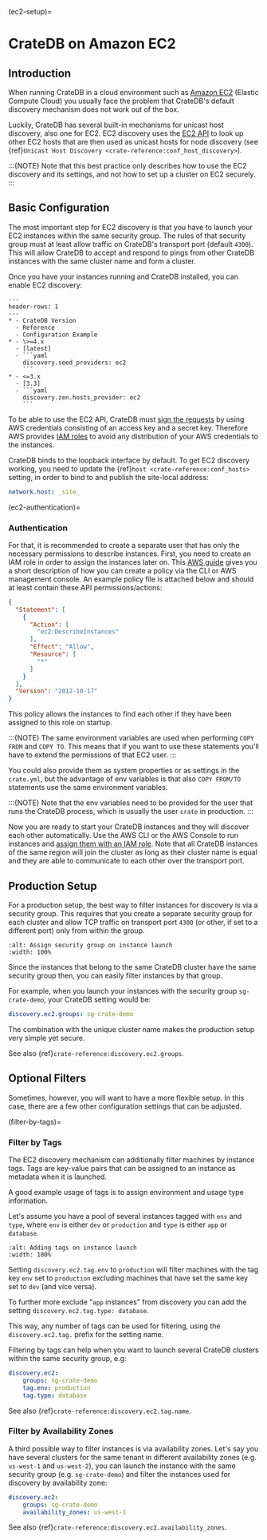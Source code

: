 (ec2-setup)=

# CrateDB on Amazon EC2

## Introduction

When running CrateDB in a cloud environment such as [Amazon EC2] (Elastic
Compute Cloud) you usually face the problem that CrateDB's default discovery
mechanism does not work out of the box.

Luckily, CrateDB has several built-in mechanisms for unicast host discovery,
also one for EC2. EC2 discovery uses the [EC2 API] to look up other EC2 hosts
that are then used as unicast hosts for node discovery (see
{ref}`Unicast Host Discovery <crate-reference:conf_host_discovery>`).

:::{NOTE}
Note that this best practice only describes how to use the EC2 discovery and
its settings, and not how to set up a cluster on EC2 securely.
:::

## Basic Configuration

The most important step for EC2 discovery is that you have to launch your EC2
instances within the same security group. The rules of that security group must
at least allow traffic on CrateDB's transport port (default `4300`). This
will allow CrateDB to accept and respond to pings from other CrateDB instances
with the same cluster name and form a cluster.

Once you have your instances running and CrateDB installed, you can enable EC2
discovery:

````{list-table}
---
header-rows: 1
---
* - CrateDB Version
  - Reference
  - Configuration Example
* - \>=4.x
  - [latest]
  - ```yaml
    discovery.seed_providers: ec2
    ```
* - <=3.x
  - [3.3]
  - ```yaml
    discovery.zen.hosts_provider: ec2
    ```
````

To be able to use the EC2 API, CrateDB must [sign the requests] by using
AWS credentials consisting of an access key and a secret key. Therefore
AWS provides [IAM roles] to avoid any distribution of your AWS credentials
to the instances.

CrateDB binds to the loopback interface by default. To get EC2 discovery
working, you need to update the {ref}`host <crate-reference:conf_hosts>`
setting, in order to bind to and publish the site-local address:

```yaml
network.host: _site_
```

(ec2-authentication)=

### Authentication

For that, it is recommended to create a separate user that has only the
necessary permissions to describe instances. First, you need to create an IAM
role in order to assign the instances later on. This [AWS guide] gives you a
short description of how you can create a policy via the CLI or AWS management
console. An example policy file is attached below and should at least contain
these API permissions/actions:

```json
{
  "Statement": [
    {
      "Action": [
        "ec2:DescribeInstances"
      ],
      "Effect": "Allow",
      "Resource": [
        "*"
      ]
    }
  ],
  "Version": "2012-10-17"
}
```

This policy allows the instances to find each other if they have been assigned
to this role on startup.

:::{NOTE}
The same environment variables are used when performing `COPY FROM` and
`COPY TO`. This means that if you want to use these statements you'll have
to extend the permissions of that EC2 user.
:::

You could also provide them as system properties or as settings in the
`crate.yml`, but the advantage of env variables is that also
`COPY FROM/TO` statements use the same environment variables.

:::{NOTE}
Note that the env variables need to be provided for the user that runs the
CrateDB process, which is usually the user `crate` in production.
:::

Now you are ready to start your CrateDB instances and they will discover each
other automatically. Use the AWS CLI or the AWS Console to run instances
and [assign them with an IAM role]. Note that all CrateDB instances of the same
region will join the cluster as long as their cluster name is equal and they are
able to communicate to each other over the transport port.

## Production Setup

For a production setup, the best way to filter instances for discovery is via
a security group. This requires that you create a separate security group for
each cluster and allow TCP traffic on transport port `4300` (or other, if set
to a different port) only from within the group.

```{image} /_assets/img/install/cloud/ec2-discovery-security-groups.png
:alt: Assign security group on instance launch
:width: 100%
```

Since the instances that belong to the same CrateDB cluster have the same
security group then, you can easily filter instances by that group.

For example, when you launch your instances with the security group
`sg-crate-demo`, your CrateDB setting would be:

```yaml
discovery.ec2.groups: sg-crate-demo
```

The combination with the unique cluster name makes the production setup very
simple yet secure.

See also {ref}`crate-reference:discovery.ec2.groups`.

## Optional Filters

Sometimes, however, you will want to have a more flexible setup. In this case,
there are a few other configuration settings that can be adjusted.

(filter-by-tags)=

### Filter by Tags

The EC2 discovery mechanism can additionally filter machines by instance tags.
Tags are key-value pairs that can be assigned to an instance as metadata when
it is launched.

A good example usage of tags is to assign environment and usage type
information.

Let's assume you have a pool of several instances tagged with `env` and
`type`, where `env` is either `dev` or `production` and `type` is
either `app` or `database`.

```{image} /_assets/img/install/cloud/ec2-discovery-tags.png
:alt: Adding tags on instance launch
:width: 100%
```

Setting `discovery.ec2.tag.env` to `production` will filter machines with
the tag key `env` set to `production` excluding machines that have set the
same key set to `dev` (and vice versa).

To further more exclude "`app` instances" from discovery you can add the
setting `discovery.ec2.tag.type: database`.

This way, any number of tags can be used for filtering, using the
`discovery.ec2.tag.` prefix for the setting name.

Filtering by tags can help when you want to launch several CrateDB clusters
within the same security group, e.g:

```yaml
discovery.ec2:
    groups: sg-crate-demo
    tag.env: production
    tag.type: database
```

See also {ref}`crate-reference:discovery.ec2.tag.name`.

### Filter by Availability Zones

A third possible way to filter instances is via availability zones. Let's say
you have several clusters for the same tenant in different availability zones
(e.g. `us-west-1` and `us-west-2`), you can launch the instance with the
same security group (e.g. `sg-crate-demo`) and filter the instances used for
discovery by availability zone:

```yaml
discovery.ec2:
    groups: sg-crate-demo
    availability_zones: us-west-1
```

See also {ref}`crate-reference:discovery.ec2.availability_zones`.

[3.3]: https://github.com/crate/crate/blob/3.3/blackbox/docs/config/cluster.rst#discovery
[amazon ec2]: https://aws.amazon.com/ec2/
[assign them with an iam role]: https://docs.aws.amazon.com/AWSEC2/latest/UserGuide/attach-iam-role.html
[aws guide]: https://docs.aws.amazon.com/AWSEC2/latest/UserGuide/iam-roles-for-amazon-ec2.html
[ec2 api]: https://docs.aws.amazon.com/AWSEC2/latest/APIReference/Welcome.html
[iam roles]: https://docs.aws.amazon.com/IAM/latest/UserGuide/id_roles.html
[latest]: https://cratedb.com/docs/crate/reference/en/latest/config/cluster.html#discovery
[sign the requests]: https://docs.aws.amazon.com/IAM/latest/UserGuide/reference_sigv.html
